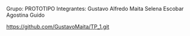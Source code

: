 Grupo: PROTOTIPO
Integrantes: Gustavo Alfredo Maita
             Selena Escobar
             Agostina
             Guido



https://github.com/GustavoMaita/TP_1.git
